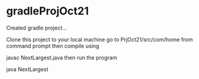 # gradleProjOct21
Created gradle project...

Clone this project to your local machine go to PrjOct21/src/com/home from command prompt then compile using

javac NextLargest.java then run the program

java NextLargest
